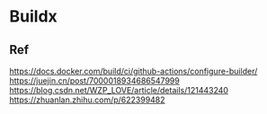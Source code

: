 # Buildx


## Ref

https://docs.docker.com/build/ci/github-actions/configure-builder/
https://juejin.cn/post/7000018934686547999
https://blog.csdn.net/WZP_LOVE/article/details/121443240
https://zhuanlan.zhihu.com/p/622399482
